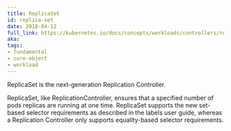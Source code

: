 ```yaml
---
title: ReplicaSet
id: replica-set
date: 2018-04-12
full_link: https://kubernetes.io/docs/concepts/workloads/controllers/replicaset/
aka: 
tags:
- fundamental
- core-object
- workload 
---
```

 ReplicaSet is the next-generation Replication Controller.

<!--more--> 

ReplicaSet, like ReplicationController, ensures that a specified number of pods replicas are running at one time. ReplicaSet supports the new set-based selector requirements as described in the labels user guide, whereas a Replication Controller only supports equality-based selector requirements.


